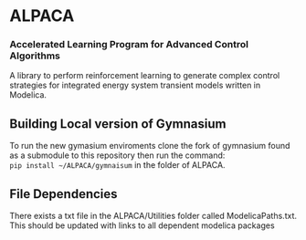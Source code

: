 # ALPACA 
### Accelerated Learning Program for Advanced Control Algorithms 

A library to perform reinforcement learning to generate complex control strategies for integrated energy system transient models written in Modelica.

## Building Local version of Gymnasium
To run the new gymasium enviroments clone the fork of gymnasium found as a submodule to this repository then run the command:
<br>`pip install ~/ALPACA/gymnaisum`
in the folder of ALPACA.

## File Dependencies
There exists a txt file in the ALPACA/Utilities folder called ModelicaPaths.txt. This should be updated with links to all dependent modelica packages
